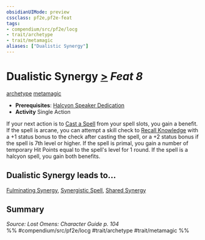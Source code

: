 ```yaml
---
obsidianUIMode: preview
cssclass: pf2e,pf2e-feat
tags:
- compendium/src/pf2e/locg
- trait/archetype
- trait/metamagic
aliases: ["Dualistic Synergy"]
---
```

# Dualistic Synergy  [>](/rules/core-rulebook/chapter-9-playing-the-game.md#Actions "Single Action") *Feat 8*  
[archetype](/rules/traits/archetype.md)  [metamagic](/rules/traits/metamagic.md)  

- **Prerequisites**: [Halcyon Speaker Dedication](/compendium/feats/halcyon-speaker-dedication-locg.md)
- **Activity** Single Action

If your next action is to [Cast a Spell](/rules/actions/cast-a-spell.md) from your spell slots, you gain a benefit. If the spell is arcane, you can attempt a skill check to [Recall Knowledge](/rules/actions/recall-knowledge.md) with a +1 status bonus to the check after casting the spell, or a +2 status bonus if the spell is 7th level or higher. If the spell is primal, you gain a number of temporary Hit Points equal to the spell's level for 1 round. If the spell is a halcyon spell, you gain both benefits.

## Dualistic Synergy leads to...

[Fulminating Synergy](/compendium/feats/fulminating-synergy-locg.md), [Synergistic Spell](/compendium/feats/synergistic-spell-locg.md), [Shared Synergy](/compendium/feats/shared-synergy-locg.md)

## Summary

*Source: Lost Omens: Character Guide p. 104*  
%% #compendium/src/pf2e/locg #trait/archetype #trait/metamagic %%